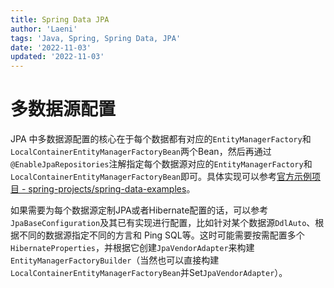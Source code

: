 ```yaml
---
title: Spring Data JPA
author: 'Laeni'
tags: 'Java, Spring, Spring Data, JPA'
date: '2022-11-03'
updated: '2022-11-03'
---
```


# 多数据源配置

JPA 中多数据源配置的核心在于每个数据都有对应的`EntityManagerFactory`和`LocalContainerEntityManagerFactoryBean`两个Bean，然后再通过`@EnableJpaRepositories`注解指定每个数据源对应的`EntityManagerFactory`和`LocalContainerEntityManagerFactoryBean`即可。具体实现可以参考[官方示例项目 - spring-projects/spring-data-examples](https://github.com/spring-projects/spring-data-examples/tree/main/jpa/multiple-datasources)。

如果需要为每个数据源定制JPA或者Hibernate配置的话，可以参考`JpaBaseConfiguration`及其已有实现进行配置，比如针对某个数据源`DdlAuto`、根据不同的数据源指定不同的方言和 Ping SQL等。这时可能需要按需配置多个`HibernateProperties`，并根据它创建`JpaVendorAdapter`来构建`EntityManagerFactoryBuilder`（当然也可以直接构建`LocalContainerEntityManagerFactoryBean`并Set`JpaVendorAdapter`）。



